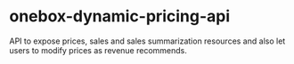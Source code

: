 # onebox-dynamic-pricing-api
API to expose prices, sales and sales summarization resources and also let users to modify prices as revenue recommends.
